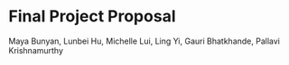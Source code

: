 Final Project Proposal
================
Maya Bunyan, Lunbei Hu, Michelle Lui, Ling Yi, Gauri Bhatkhande, Pallavi
Krishnamurthy


